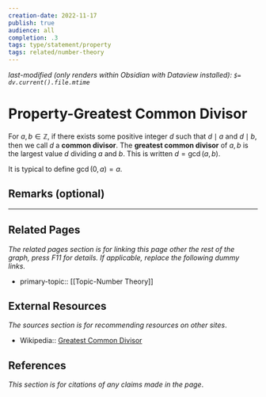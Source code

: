 ```yaml
---
creation-date: 2022-11-17
publish: true
audience: all
completion: .3
tags: type/statement/property
tags: related/number-theory 
---
```

*last-modified (only renders within Obsidian with Dataview installed): `$= dv.current().file.mtime`*
# Property-Greatest Common Divisor
For $a,b\in \mathbb Z$, if there exists some positive integer $d$ such that $d\mid a$ and $d\mid b$, then we call $d$ a **common divisor**. The **greatest common divisor** of $a,b$ is the largest value $d$ dividing $a$ and $b$. This is written $d=\gcd(a,b)$.

It is typical to define $\gcd(0,a)=a$.

## Remarks (optional)


---
## Related Pages
*The related pages section is for linking this page other the rest of the graph, press F11 for details. If applicable, replace the following dummy links.*
- primary-topic:: [[Topic-Number Theory]]

## External Resources
*The sources section is for recommending resources on other sites*.
- Wikipedia:: [Greatest Common Divisor](https://en.wikipedia.org/wiki/Greatest_common_divisor)

## References
*This section is for citations of any claims made in the page*.